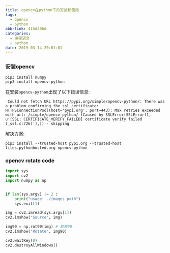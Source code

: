 ```yaml
---
title: opencv在python下的安装和使用
tags:
  - opencv
  - python
abbrlink: 415d206d
categories:
  - 编程语言
  - python
date: 2019-03-14 20:01:01
---
```




### 安装opencv


```shell
pip3 install numpy
pip3 install opencv-python
```

在安装`opencv-python`出现了以下错误信息:

```
 Could not fetch URL https://pypi.org/simple/opencv-python/: There was a problem confirming the ssl certificate: HTTPSConnectionPool(host='pypi.org', port=443): Max retries exceeded with url: /simple/opencv-python/ (Caused by SSLError(SSLError(1, u'[SSL: CERTIFICATE_VERIFY_FAILED] certificate verify failed (_ssl.c:726)'),)) - skipping
```

解决方案: 

```shell
pip3 install --trusted-host pypi.org --trusted-host files.pythonhosted.org opencv-python
```



<!-- more -->

### opencv rotate code

```python
import sys
import cv2
import numpy as np


if len(sys.argv) != 2 :
    print("usage: ./images path")
    sys.exit(1)

img = cv2.imread(sys.argv[1])
cv2.imshow("Source", img)

img90 = np.rot90(img) # 旋转90
cv2.imshow("Rotate", img90)

cv2.waitKey(0)
cv2.destroyAllWindows()
```
